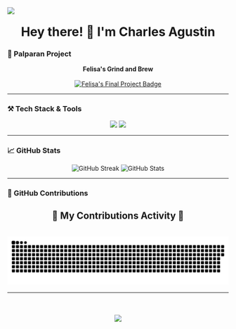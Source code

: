 <img align="left" src="https://visitor-badge.laobi.icu/badge?page_id=selerqc.selerqc" />
<h1 align="center">Hey there! 👋 I'm Charles Agustin</h1>

### 🚀 Palparan Project

<div align="center">
  <strong>Felisa's Grind and Brew</strong>  
  <br/><br/>
  <a href="https://felisas-final-project.vercel.app/" target="_blank">
    <img src="https://img.shields.io/badge/Felisa's%20Final%20Project-Live%20Demo-blue?style=for-the-badge&logo=vercel" alt="Felisa's Final Project Badge" />
  </a>
</div>

---

### ⚒️ Tech Stack & Tools

<div align="center">
  <img src="https://skillicons.dev/icons?i=nodejs,express,mongodb,javascript,mysql,postgres,firebase,supabase,vercel" />
  <img src="https://skillicons.dev/icons?i=netlify,docker,bash,bun,vite,deno,postman,vscode,git,prisma" />
  
</div>

---

### 📈 GitHub Stats

<div align="center">
  <img width="40%" src="https://streak-stats.demolab.com?user=selerqc&theme=tokyonight" alt="GitHub Streak"/>
  <img width="38%" src="https://github-readme-stats.vercel.app/api?username=selerqc&show_icons=true&theme=tokyonight&rank_icon=github&border_radius=10" alt="GitHub Stats" />

</div>

---

### 🧩 GitHub Contributions

<div align="center">
  <h2>👾 My Contributions Activity 👾</h2>
  <br/>
  <picture>
    <source media="(prefers-color-scheme: dark)" srcset="https://raw.githubusercontent.com/selerqc/selerqc/output/github-contribution-grid-snake-dark.svg">
    <source media="(prefers-color-scheme: light)" srcset="https://raw.githubusercontent.com/selerqc/selerqc/output/github-contribution-grid-snake.svg">
    <img alt="Snake Animation" src="https://raw.githubusercontent.com/selerqc/selerqc/output/github-contribution-grid-snake.svg" />
  </picture>
</div>

---

<h1 align="center">
  <img src="https://readme-typing-svg.herokuapp.com/?color=white&font=Righteous&size=35&center=true&vCenter=true&width=500&height=70&duration=4000&lines=👋Konichiwarts!" />
</h1>
